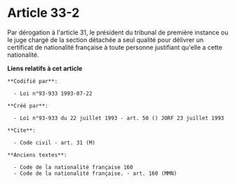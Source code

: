 # Article 33-2

Par dérogation à l'article 31, le président du tribunal de première instance ou le juge chargé de la section détachée a seul
qualité pour délivrer un certificat de nationalité française à toute personne justifiant qu'elle a cette nationalité.

**Liens relatifs à cet article**

	**Codifié par**:

	  - Loi n°93-933 1993-07-22

	**Créé par**:

	  - Loi n°93-933 du 22 juillet 1993 - art. 50 () JORF 23 juillet 1993

	**Cite**:

	  - Code civil - art. 31 (M)

	**Anciens textes**:

	  - Code de la nationalité française 160
	  - Code de la nationalité française. - art. 160 (MMN)
